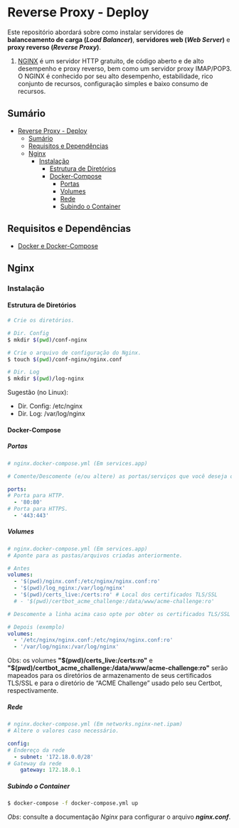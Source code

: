 # Reverse Proxy - Deploy

Este repositório abordará sobre como instalar servidores de **balanceamento de carga (*Load Balancer*)**, **servidores web (*Web Server*)** e **proxy reverso (*Reverse Proxy*)**. 

1. [NGINX](https://docs.nginx.com) é um servidor HTTP gratuito, de código aberto e de alto desempenho e proxy reverso, bem como um servidor proxy IMAP/POP3. O NGINX é conhecido por seu alto desempenho, estabilidade, rico conjunto de recursos, configuração simples e baixo consumo de recursos.

## Sumário

- [Reverse Proxy - Deploy](#reverse-proxy---deploy)
  - [Sumário](#sumário)
  - [Requisitos e Dependências](#requisitos-e-dependências)
  - [Nginx](#nginx)
    - [Instalação](#instalação)
      - [Estrutura de Diretórios](#estrutura-de-diretórios)
      - [Docker-Compose](#docker-compose)
        - [Portas](#portas)
        - [Volumes](#volumes)
        - [Rede](#rede)
        - [Subindo o Container](#subindo-o-container)

## Requisitos e Dependências

- [Docker e Docker-Compose](https://docs.docker.com/)

## Nginx

### Instalação

#### Estrutura de Diretórios

```bash
# Crie os diretórios.

# Dir. Config
$ mkdir $(pwd)/conf-nginx 

# Crie o arquivo de configuração do Nginx.
$ touch $(pwd)/conf-nginx/nginx.conf

# Dir. Log
$ mkdir $(pwd)/log-nginx
```

Sugestão (no Linux):
- Dir. Config: /etc/nginx
- Dir. Log: /var/log/nginx

#### Docker-Compose

##### Portas

```yml
# nginx.docker-compose.yml (Em services.app)

# Comente/Descomente (e/ou altere) as portas/serviços que você deseja oferecer.

ports:
# Porta para HTTP.
  - '80:80'
# Porta para HTTPS.
  - '443:443'
```

##### Volumes

```yml
# nginx.docker-compose.yml (Em services.app)
# Aponte para as pastas/arquivos criadas anteriormente.

# Antes
volumes:
  - '$(pwd)/nginx.conf:/etc/nginx/nginx.conf:ro'
  - '$(pwd)/log_nginx:/var/log/nginx'
  - '$(pwd)/certs_live:/certs:ro' # Local dos certificados TLS/SSL
  # - '$(pwd)/certbot_acme_challenge:/data/www/acme-challenge:ro'

# Descomente a linha acima caso opte por obter os certificados TLS/SSL usando o certbot.

# Depois (exemplo)
volumes:
  - '/etc/nginx/nginx.conf:/etc/nginx/nginx.conf:ro'
  - '/var/log/nginx:/var/log/nginx'
```

Obs: os volumes **"\$(pwd)/certs_live:/certs:ro"** e **"\$(pwd)/certbot_acme_challenge:/data/www/acme-challenge:ro"** serão mapeados para os diretórios de armazenamento de seus certificados TLS/SSL e para o diretório de “ACME Challenge” usado pelo seu Certbot, respectivamente. 


##### Rede

```yml
# nginx.docker-compose.yml (Em networks.nginx-net.ipam)
# Altere o valores caso necessário. 

config:
# Endereço da rede
  - subnet: '172.18.0.0/28'
# Gateway da rede
    gateway: 172.18.0.1
```

##### Subindo o Container

```bash
$ docker-compose -f docker-compose.yml up
```

*Obs*: consulte a documentação *Nginx* para configurar o arquivo ***nginx.conf***.